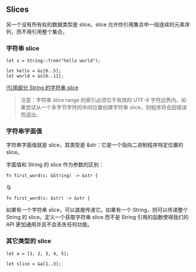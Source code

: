 ## Slices
另一个没有所有权的数据类型是 slice。slice 允许你引用集合中一段连续的元素序列，而不用引用整个集合。

### 字符串 slice

```
let s = String::from("hello world");

let hello = &s[0..5];
let world = &s[6..11];
```
[!引用部分 String 的字符串 slice](https://rust-lang.budshome.com/img/trpl04-06.svg)

> 注意：字符串 slice range 的索引必须位于有效的 UTF-8 字符边界内，如果尝试从一个多字节字符的中间位置创建字符串 slice，则程序将会因错误而退出。


### 字符串字面值

字符串字面值就是 slice，其类型是 &str：它是一个指向二进制程序特定位置的 slice。

字面值和 String 的 slice 作为参数的区别：
```
fn first_word(s: &String) -> &str {
```
与
```
fn first_word(s: &str) -> &str {
```
如果有一个字符串 slice，可以直接传递它。如果有一个 String，则可以传递整个 String 的 slice。定义一个获取字符串 slice 而不是 String 引用的函数使得我们的 API 更加通用并且不会丢失任何功能。


### 其它类型的 slice

```
let a = [1, 2, 3, 4, 5];

let slice = &a[1..3];
```
